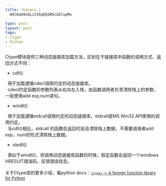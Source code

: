 ```yaml
--- 
title: !binary |
  UHl0aG9u5Lit55qEQ3R5cGXlupM=

type: post
layout: post
tags: 
- Ctype
- Python
---
```

Ctype模块提供三种动态链接库加载方法，区别在于链接库中函数的调用方式、返回方式不同：<br /><ul><li>cdll()</li></ul>  用于加载遵循cdecl调用约定的动态链接库。<br />  cdecl约定函数的参数列表从右向左入栈，由函数调用者负责清除栈上的参数，一般使用add esp,num语句。 <br /><ul><li>windll()</li></ul>  用于加载遵循stdcall调用约定的动态链接库，stdcall是MS Win32 API使用的调用约定。<br />  与cdll()相比，stdcall 的函数在返回时前会清除栈上数据，不需要调用者add esp，num的形式清除栈上数据。<br /><ul><li>oledll()</li></ul>  类似于windll()，但调用动态链接库函数的时候，假定函数会返回一个windows HRESUlT错误码，反馈错误信息。 <br /><br />关于Ctype库的更多介绍，看python docs：<a href="http://docs.python.org/library/ctypes.html"><span style="font-size: small;"><tt><span>ctypes</span></tt> — A foreign function library for Python</span></a>
